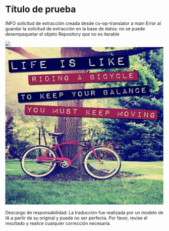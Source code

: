 # Título de prueba

INFO solicitud de extracción creada desde co-op-translator a main
Error al guardar la solicitud de extracción en la base de datos: no se puede desempaquetar el objeto Repository que no es iterable

![](https://upload.wikimedia.org/wikipedia/commons/thumb/7/77/Google_Images_2015_logo.svg/1200px-Google_Images_2015_logo.svg.png)
![](bicycle.png)


Descargo de responsabilidad: La traducción fue realizada por un modelo de IA a partir de su original y puede no ser perfecta. Por favor, revise el resultado y realice cualquier corrección necesaria.